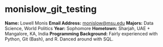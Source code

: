 # monislow_git_testing

**Name:** Lowell Monis
**Email Address:** monislow@msu.edu
**Majors:** Data Science, World Politics
**Year:** Sophomore
**Hometown:** Sharjah, UAE + Mangalore, KA, India
**Programming Background:** Fairly experienced with Python, Git (Bash), and R. Danced around with SQL.